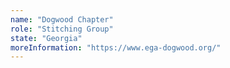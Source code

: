 ```yaml
---
name: "Dogwood Chapter"
role: "Stitching Group"
state: "Georgia"
moreInformation: "https://www.ega-dogwood.org/"
---
```


